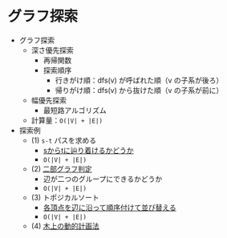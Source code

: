 # グラフ探索

- グラフ探索
  - 深さ優先探索
    - 再帰関数
    - 探索順序
      - 行きがけ順：dfs(v) が呼ばれた順（v の子系が後ろ）
      - 帰りがけ順：dfs(v) から抜けた順（v の子系が前に）
  - 幅優先探索
    - 最短路アルゴリズム
  - 計算量：`O(|V| + |E|)`
- 探索例
  - (1) `s-t` パスを求める
    - [sからtに辿り着けるかどうか](codes/13-4-st-path-dfs.cpp)
    - `O(|V| + |E|)`
  - (2) [二部グラフ判定](codes/13-5-bipartite-graph-dfs.cpp)
    - 辺が二つのグループにできるかどうか
    - `O(|V| + |E|)`
  - (3) トポジカルソート
    - [各頂点を辺に沿って順序付けて並び替える](codes/13-6-topological-sort-dfs.cpp)
    - `O(|V| + |E|)`
  - (4) [木上の動的計画法](codes/13-9-subtree-dp.cpp)